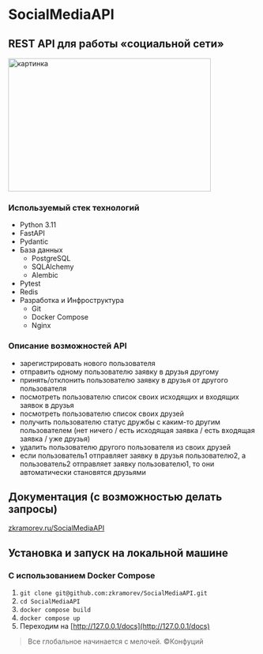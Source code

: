 # SocialMediaAPI
## REST API для работы «социальной сети»
<image src="https://graphicsland.ru/wp-content/uploads/social_icons_circle_color.png" alt="картинка" width="410" height="270">

### Используемый стек технологий
* Python 3.11
* FastAPI
* Pydantic
* База данных
    + PostgreSQL
    + SQLAlchemy
    + Alembic
* Pytest
* Redis
* Разработка и Инфроструктура
    + Git
    + Docker Compose
    + Nginx

### Описание возможностей API
- зарегистрировать нового пользователя
- отправить одному пользователю заявку в друзья другому
- принять/отклонить пользователю заявку в друзья от другого
пользователя
- посмотреть пользователю список своих исходящих и входящих заявок
в друзья
- посмотреть пользователю список своих друзей
- получить пользователю статус дружбы с каким-то другим
пользователем (нет ничего / есть исходящая заявка / есть входящая
заявка / уже друзья)
- удалить пользователю другого пользователя из своих друзей
- если пользователь1 отправляет заявку в друзья пользователю2, а
пользователь2 отправляет заявку пользователю1, то они автоматически
становятся друзьями

## Документация (с возможностью делать запросы)
[zkramorev.ru/SocialMediaAPI](http://zkramorev.ru/SocialMediaAPI)
## Установка и запуск на локальной машине
### **С** использованием Docker Compose
1. ```git clone git@github.com:zkramorev/SocialMediaAPI.git```
2. ```cd SocialMediaAPI```
3. ```docker compose build```
4. ```docker compose up```
5. Переходим на [http://127.0.0.1/docs](http://127.0.0.1/docs) 


>Все глобальное начинается с мелочей.
>©Конфуций
